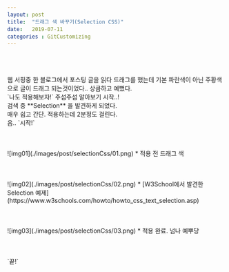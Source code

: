 ```yaml
---
layout: post
title:  "드래그 색 바꾸기(Selection CSS)"
date:   2019-07-11
categories : GitCustomizing
---
```

<br>
<br>
<br>
웹 서핑중 한 블로그에서 포스팅 글을 읽다 드래그를 했는데 기본 파란색이 아닌 주황색으로 글이 드래그 되는것이었다.. 상큼하고 예뻤다.<br>
`나도 적용해보자!` 주섬주섬 알아보기 시작..!<br>
검색 중 **Selection** 을 발견하게 되었다.<br>
매우 쉽고 간단. 적용하는데 2분정도 걸린다.<br>
음.. `시작!`<br>
<br>
<br>
<br>
![img01](./images/post/selectionCss/01.png)  
* 적용 전 드래그 색  
<br>
<br>
<br>
<br>
![img02](./images/post/selectionCss/02.png)  
* [W3School에서 발견한 Selection 예제](https://www.w3schools.com/howto/howto_css_text_selection.asp)
<br>
<br>
<br>
<br>
![img03](./images/post/selectionCss/03.png)  
* 적용 완료. 넘나 예뿌당  
<br>
<br>
<br>
<br>
`끝!`
<br>
<br>
<br>